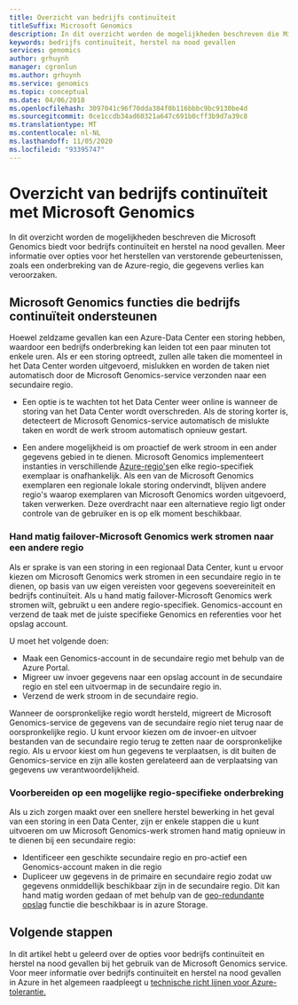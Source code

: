 ```yaml
---
title: Overzicht van bedrijfs continuïteit
titleSuffix: Microsoft Genomics
description: In dit overzicht worden de mogelijkheden beschreven die Microsoft Genomics biedt voor bedrijfs continuïteit en herstel na nood gevallen.
keywords: bedrijfs continuïteit, herstel na nood gevallen
services: genomics
author: grhuynh
manager: cgronlun
ms.author: grhuynh
ms.service: genomics
ms.topic: conceptual
ms.date: 04/06/2018
ms.openlocfilehash: 3097041c96f70dda384f0b116bbbc9bc9130be4d
ms.sourcegitcommit: 0ce1ccdb34ad60321a647c691b0cff3b9d7a39c8
ms.translationtype: MT
ms.contentlocale: nl-NL
ms.lasthandoff: 11/05/2020
ms.locfileid: "93395747"
---
```

# <a name="overview-of-business-continuity-with-microsoft-genomics"></a>Overzicht van bedrijfs continuïteit met Microsoft Genomics
In dit overzicht worden de mogelijkheden beschreven die Microsoft Genomics biedt voor bedrijfs continuïteit en herstel na nood gevallen. Meer informatie over opties voor het herstellen van verstorende gebeurtenissen, zoals een onderbreking van de Azure-regio, die gegevens verlies kan veroorzaken. 


## <a name="microsoft-genomics-features-that-support-business-continuity"></a>Microsoft Genomics functies die bedrijfs continuïteit ondersteunen 
Hoewel zeldzame gevallen kan een Azure-Data Center een storing hebben, waardoor een bedrijfs onderbreking kan leiden tot een paar minuten tot enkele uren. Als er een storing optreedt, zullen alle taken die momenteel in het Data Center worden uitgevoerd, mislukken en worden de taken niet automatisch door de Microsoft Genomics-service verzonden naar een secundaire regio. 

* Een optie is te wachten tot het Data Center weer online is wanneer de storing van het Data Center wordt overschreden. Als de storing korter is, detecteert de Microsoft Genomics-service automatisch de mislukte taken en wordt de werk stroom automatisch opnieuw gestart.

* Een andere mogelijkheid is om proactief de werk stroom in een ander gegevens gebied in te dienen. Microsoft Genomics implementeert instanties in verschillende [Azure-regio's](https://azure.microsoft.com/regions/services/)en elke regio-specifiek exemplaar is onafhankelijk. Als een van de Microsoft Genomics exemplaren een regionale lokale storing ondervindt, blijven andere regio's waarop exemplaren van Microsoft Genomics worden uitgevoerd, taken verwerken. Deze overdracht naar een alternatieve regio ligt onder controle van de gebruiker en is op elk moment beschikbaar.


### <a name="manually-failover-microsoft-genomics-workflows-to-another-region"></a>Hand matig failover-Microsoft Genomics werk stromen naar een andere regio
Als er sprake is van een storing in een regionaal Data Center, kunt u ervoor kiezen om Microsoft Genomics werk stromen in een secundaire regio in te dienen, op basis van uw eigen vereisten voor gegevens soevereiniteit en bedrijfs continuïteit. Als u hand matig failover-Microsoft Genomics werk stromen wilt, gebruikt u een andere regio-specifiek. Genomics-account en verzend de taak met de juiste specifieke Genomics en referenties voor het opslag account.

U moet het volgende doen:
* Maak een Genomics-account in de secundaire regio met behulp van de Azure Portal. 
* Migreer uw invoer gegevens naar een opslag account in de secundaire regio en stel een uitvoermap in de secundaire regio in.
* Verzend de werk stroom in de secundaire regio.

Wanneer de oorspronkelijke regio wordt hersteld, migreert de Microsoft Genomics-service de gegevens van de secundaire regio niet terug naar de oorspronkelijke regio. U kunt ervoor kiezen om de invoer-en uitvoer bestanden van de secundaire regio terug te zetten naar de oorspronkelijke regio.  Als u ervoor kiest om hun gegevens te verplaatsen, is dit buiten de Genomics-service en zijn alle kosten gerelateerd aan de verplaatsing van gegevens uw verantwoordelijkheid. 

### <a name="preparing-for-a-possible-region-specific-outage"></a>Voorbereiden op een mogelijke regio-specifieke onderbreking
Als u zich zorgen maakt over een snellere herstel bewerking in het geval van een storing in een Data Center, zijn er enkele stappen die u kunt uitvoeren om uw Microsoft Genomics-werk stromen hand matig opnieuw in te dienen bij een secundaire regio:

* Identificeer een geschikte secundaire regio en pro-actief een Genomics-account maken in die regio
* Dupliceer uw gegevens in de primaire en secundaire regio zodat uw gegevens onmiddellijk beschikbaar zijn in de secundaire regio. Dit kan hand matig worden gedaan of met behulp van de [geo-redundante opslag](../storage/common/storage-redundancy.md) functie die beschikbaar is in azure Storage. 

## <a name="next-steps"></a>Volgende stappen
In dit artikel hebt u geleerd over de opties voor bedrijfs continuïteit en herstel na nood gevallen bij het gebruik van de Microsoft Genomics service. Voor meer informatie over bedrijfs continuïteit en herstel na nood gevallen in Azure in het algemeen raadpleegt u [technische richt lijnen voor Azure-tolerantie.](/azure/architecture/resiliency/recovery-loss-azure-region)